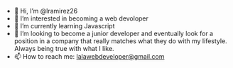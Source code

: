 - 👋 Hi, I’m @lramirez26
- 👀 I’m interested in becoming a web devoloper 
- 🌱 I’m currently learning Javascript
- 💞️ I’m looking to become a junior developer and eventually look for a position in a company that really matches what they do with my lifestyle. Always being true with what I like. 
- 📫 How to reach me: lalawebdeveloper@gmail.com

<!---
lramirez26/lramirez26 is a ✨ special ✨ repository because its `README.md` (this file) appears on your GitHub profile.
You can click the Preview link to take a look at your changes.
--->
